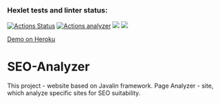 ### Hexlet tests and linter status:
[![Actions Status](https://github.com/Smslawer/java-project-lvl4/workflows/hexlet-check/badge.svg)](https://github.com/Smslawer/java-project-lvl4/actions)
[![Actions analyzer](https://github.com/Smslawer/java-project-lvl4/workflows/actions-analyzer/badge.svg)](https://github.com/Smslawer/java-project-lvl4/actions)
<a href="https://codeclimate.com/github/Smslawer/java-project-lvl4/maintainability"><img src="https://api.codeclimate.com/v1/badges/0eee9078ad644ee7df0f/maintainability" /></a>
<a href="https://codeclimate.com/github/Smslawer/java-project-lvl4/test_coverage"><img src="https://api.codeclimate.com/v1/badges/0eee9078ad644ee7df0f/test_coverage" /></a>

[Demo on Heroku](https://infinite-meadow-27580.herokuapp.com/)
# SEO-Analyzer
This project - website based on Javalin framework. Page Analyzer - site, which analyze specific sites for SEO suitability.